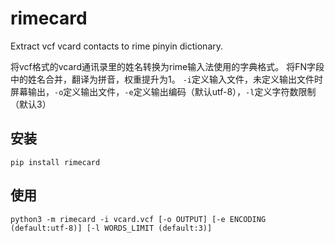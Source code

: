 # rimecard

Extract vcf vcard contacts to rime pinyin dictionary.

将vcf格式的vcard通讯录里的姓名转换为rime输入法使用的字典格式。
将FN字段中的姓名合并，翻译为拼音，权重提升为1。
`-i`定义输入文件，未定义输出文件时屏幕输出，`-o`定义输出文件，`-e`定义输出编码（默认utf-8），`-l`定义字符数限制（默认3）


## 安装

`pip install rimecard`


## 使用

`python3 -m rimecard -i vcard.vcf [-o OUTPUT] [-e ENCODING (default:utf-8)] [-l WORDS_LIMIT (default:3)]`

